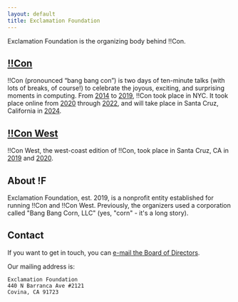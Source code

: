 ```yaml
---
layout: default
title: Exclamation Foundation
---
```

Exclamation Foundation is the organizing body behind !!Con.

## [!!Con](https://bangbangcon.com)

!!Con (pronounced “bang bang con”) is two days of ten-minute talks (with lots of breaks, of course!) to celebrate the joyous, exciting, and surprising moments in computing. From [2014](https://bangbangcon.com/2014) to [2019](https://bangbangcon.com/2019), !!Con took place in NYC. It took place online from [2020](https://bangbangcon.com/2020) through [2022](https://bangbangcon.com/2022), and will take place in Santa Cruz, California in [2024](https://bangbangcon.com).

## [!!Con West](https://bangbangcon.com/west)

!!Con West, the west-coast edition of !!Con, took place in Santa Cruz, CA in [2019](https://bangbangcon.com/west/2019) and [2020](https://bangbangcon.com/west/).

## About !F

Exclamation Foundation, est. 2019, is a nonprofit entity established for running !!Con and !!Con West. Previously, the organizers used a corporation called "Bang Bang Corn, LLC" (yes, "corn" - it's a long story).

## Contact

If you want to get in touch, you can [e-mail the Board of Directors](mailto:board@exclamation.foundation).

Our mailing address is:
```
Exclamation Foundation
440 N Barranca Ave #2121
Covina, CA 91723
```

